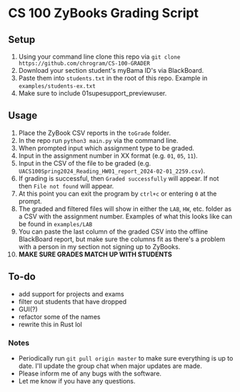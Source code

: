 # CS 100 ZyBooks Grading Script

## Setup
1. Using your command line clone this repo via `git clone https://github.com/chrogram/CS-100-GRADER`
1. Download your section student's myBama ID's via BlackBoard.
2. Paste them into `students.txt` in the root of this repo. Example in `examples/students-ex.txt`
3. Make sure to include 01supesupport_previewuser.

## Usage
1. Place the ZyBook CSV reports in the `toGrade` folder.
2. In the repo run `python3 main.py` via the command line.
3. When prompted input which assignment type to be graded.
4. Input in the assignment number in XX format (e.g. `01`, `05`, `11`). 
5. Input in the CSV of the file to be graded (e.g. `UACS100Spring2024_Reading_HW01_report_2024-02-01_2259.csv`).
6. If grading is successful, then `Graded successfully` will appear. If not then `File not found` will appear.
7. At this point you can exit the program by `ctrl+c` or entering `0` at the prompt.
8. The graded and filtered files will show in either the `LAB`, `HW`, etc. folder as a CSV with the assignment number. Examples of what this looks like can be found in `examples/LAB`
9. You can paste the last column of the graded CSV into the offline BlackBoard report, but make sure the columns fit as there's a problem with a person in my section not signing up to ZyBooks.
10. **MAKE SURE GRADES MATCH UP WITH STUDENTS**


## To-do
- add support for projects and exams
- filter out students that have dropped
- GUI(?)
- refactor some of the names
- rewrite this in Rust lol


### Notes
* Periodically run `git pull origin master` to make sure everything is up to date. I'll update the group chat when major updates are made.
* Please inform me of any bugs with the software.
* Let me know if you have any questions.